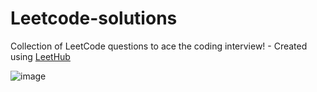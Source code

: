 # Leetcode-solutions
Collection of LeetCode questions to ace the coding interview! - Created using [LeetHub](https://github.com/QasimWani/LeetHub)

![image](https://user-images.githubusercontent.com/50108956/232862403-29f7559a-677c-4047-8dde-8d635373d94c.png)
